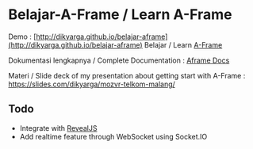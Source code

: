 # Belajar-A-Frame / Learn A-Frame

Demo : [http://dikyarga.github.io/belajar-aframe](http://dikyarga.github.io/belajar-aframe)
Belajar / Learn [A-Frame](http://aframe.io/)

Dokumentasi lengkapnya / Complete Documentation : [Aframe Docs](http://aframe.io/docs/)

Materi / Slide deck of my presentation about getting start with A-Frame : https://slides.com/dikyarga/mozvr-telkom-malang/


## Todo

- Integrate with [RevealJS](https://github.com/hakimel/reveal.js)
- Add realtime feature through WebSocket using Socket.IO
